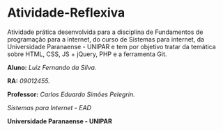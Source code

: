 # Atividade-Reflexiva

Atividade prática desenvolvida para a disciplina de Fundamentos de programação para a internet, do curso de Sistemas para internet, da Universidade Paranaense - UNIPAR e tem por objetivo tratar da temática sobre HTML, CSS, JS + jQuery, PHP e a ferramenta Git.

**Aluno:** *Luiz Fernando da Silva.*

**RA:** *09012455.*

**Professor:** *Carlos Eduardo Simões Pelegrin.*

*Sistemas para Internet - EAD*

**Universidade Paranaense - UNIPAR**
